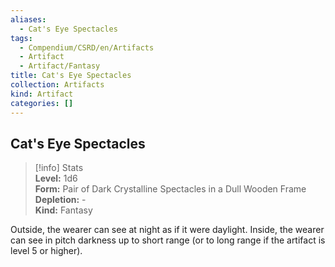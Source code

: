 ```yaml
---
aliases:
  - Cat's Eye Spectacles
tags:
  - Compendium/CSRD/en/Artifacts
  - Artifact
  - Artifact/Fantasy
title: Cat's Eye Spectacles
collection: Artifacts
kind: Artifact
categories: []
---
```

## Cat's Eye Spectacles  
>[!info] Stats  
> **Level:** 1d6  
> **Form:** Pair of Dark Crystalline Spectacles in a Dull Wooden Frame  
> **Depletion:** -  
> **Kind:** Fantasy
  
Outside, the wearer can see at night as if it were daylight. Inside, the wearer can see in pitch darkness up to short range (or to long range if the artifact is level 5 or higher).
